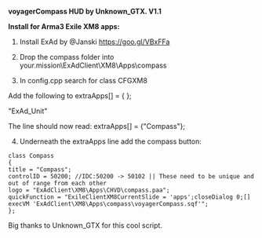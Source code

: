 **voyagerCompass HUD by Unknown_GTX. V1.1**

**Install for Arma3 Exile XM8 apps:**

1. Install ExAd by @Janski https://goo.gl/VBxFFa

2. Drop the compass folder into your.mission\ExAdClient\XM8\Apps\compass
   
3. In config.cpp search for class CFGXM8

Add the following to extraApps[] = { };

"ExAd_Unit" 

The line should now read:  extraApps[] = {"Compass"};

4. Underneath the extraApps line add the compass button:
```
class Compass 
{
title = "Compass";
controlID = 50200; //IDC:50200 -> 50102 || These need to be unique and out of range from each other
logo = "ExAdClient\XM8\Apps\CHVD\compass.paa";
quickFunction = "ExileClientXM8CurrentSlide = 'apps';closeDialog 0;[] execVM 'ExAdClient\XM8\Apps\compass\voyagerCompass.sqf'";
};		
```

Big thanks to Unknown_GTX for this cool script.
